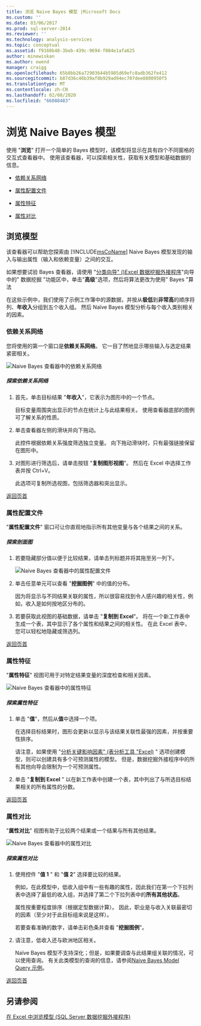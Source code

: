 ```yaml
---
title: 浏览 Naive Bayes 模型 |Microsoft Docs
ms.custom: ''
ms.date: 03/06/2017
ms.prod: sql-server-2014
ms.reviewer: ''
ms.technology: analysis-services
ms.topic: conceptual
ms.assetid: f9160b48-3beb-439c-9694-f084e1afa625
author: minewiskan
ms.author: owend
manager: craigg
ms.openlocfilehash: 65b8bb26a72903644b5985d69efc8adb362fe412
ms.sourcegitcommit: b87d36c46b39af8b929ad94ec707dee8800950f5
ms.translationtype: MT
ms.contentlocale: zh-CN
ms.lasthandoff: 02/08/2020
ms.locfileid: "66088483"
---
```

# <a name="browsing-a-naive-bayes-model"></a>浏览 Naive Bayes 模型
  使用 "**浏览**" 打开一个简单的 Bayes 模型时，该模型将显示在具有四个不同窗格的交互式查看器中。 使用该查看器，可以探索相关性，获取有关模型和基础数据的信息。  
  
-   [依赖关系网络](#bkmk_DepNet)  
  
-   [属性配置文件](#bkmk_AttProf)  
  
-   [属性特征](#bkmk_AttChar)  
  
-   [属性对比](#bkmk_AttDisc)  
  
##  <a name="BKMK_Tabs"></a>浏览模型  
 该查看器可以帮助您探索由 [!INCLUDE[msCoName](../includes/msconame-md.md)] Naive Bayes 模型发现的输入与输出属性（输入和依赖变量）之间的交互。  
  
 如果想要试验 Bayes 查看器，请使用 "[分类向导" &#40;&#41;Excel 数据挖掘外接程序](classify-wizard-data-mining-add-ins-for-excel.md)"向导中的" 数据挖掘 "功能区中，单击"**高级**"选项，然后将算法更改为使用" Bayes "算法  
  
 在这些示例中，我们使用了示例工作簿中的源数据，并按从**极低**到**非常高**的顺序将列、**年收入**分组到五个收入组。 然后 Naïve Bayes 模型分析与每个收入类别相关的因素。  
  
###  <a name="bkmk_DepNet"></a>依赖关系网络  
 您将使用的第一个窗口是**依赖关系网络**。 它一目了然地显示哪些输入与选定结果紧密相关。  
  
 ![Naive Bayes 查看器中的依赖关系网络](media/dm13-nb.gif "Naive Bayes 查看器中的依赖关系网络")  
  
##### <a name="explore-the-dependency-network"></a>探索依赖关系网络  
  
1.  首先，单击目标结果 "**年收入**"，它表示为图形中的一个节点。  
  
     目标变量周围突出显示的节点在统计上与此结果相关。 使用查看器底部的图例可了解关系的性质。  
  
2.  单击查看器左侧的滑块并向下拖动。  
  
     此控件根据依赖关系强度筛选独立变量。 向下拖动滑块时，只有最强链接保留在图形中。  
  
3.  对图形进行筛选后，请单击按钮 "**复制图形视图**"。 然后在 Excel 中选择工作表并按 Ctrl+V。  
  
     此选项可复制所选视图，包括筛选器和突出显示。  
  
 [返回页首](#BKMK_Tabs)  
  
###  <a name="bkmk_AttProf"></a>属性配置文件  
 "**属性配置文件**" 窗口可让你直观地指示所有其他变量与各个结果之间的关系。  
  
##### <a name="explore-the-profiles"></a>探索剖面图  
  
1.  若要隐藏部分值以便于比较结果，请单击列标题并将其拖至另一列下。  
  
     ![Naive Bayes 查看器中的属性配置文件](media/dm13-nb-attprof.gif "Naive Bayes 查看器中的属性配置文件")  
  
2.  单击任意单元可以查看 "**挖掘图例**" 中的值的分布。  
  
     因为将显示与不同结果关联的属性，所以很容易找到令人感兴趣的相关性，例如，收入是如何按地区分布的。  
  
3.  若要获取此视图的基础数据，请单击 "**复制到 Excel**"。 将在一个新工作表中生成一个表，其中显示了各个属性和结果之间的相关性。 在此 Excel 表中，您可以轻松地隐藏或筛选列。  
  
 [返回页首](#BKMK_Tabs)  
  
###  <a name="bkmk_AttChar"></a>属性特征  
 "**属性特征**" 视图可用于对特定结果变量的深度检查和相关因素。  
  
 ![Naive Bayes 查看器中的属性特征](media/dm13-nb-viewer.gif "Naive Bayes 查看器中的属性特征")  
  
##### <a name="explore-the-attribute-characteristics"></a>探索属性特征  
  
1.  单击 "**值**"，然后从**值**中选择一个项。  
  
     在选择目标结果时，图形会更新以显示与该结果关联性最强的因素，并按重要性排序。  
  
     请注意，如果使用 "[分析关键影响因素" &#40;表分析工具 "Excel&#41;](analyze-key-influencers-table-analysis-tools-for-excel.md) " 选项创建模型，则可以创建具有多个可预测属性的模型。 但是，数据挖掘外接程序中的所有其他向导会限制为一个可预测属性。  
  
2.  单击 "**复制到 Excel** " 以在新工作表中创建一个表，其中列出了与所选目标结果相关的所有属性的分数。  
  
 [返回页首](#BKMK_Tabs)  
  
###  <a name="bkmk_AttDisc"></a>属性对比  
 "**属性对比**" 视图有助于比较两个结果或一个结果与所有其他结果。  
  
 ![Naive Bayes 查看器中的属性对比](media/dm13-nb-attdisc.gif "Naive Bayes 查看器中的属性对比")  
  
##### <a name="explore-attribute-discrimination"></a>探索属性对比  
  
1.  使用控件 "**值 1** " 和 "**值 2**" 选择要比较的结果。  
  
     例如，在此模型中，低收入组中有一些有趣的属性，因此我们在第一个下拉列表中选择了最低的收入组，并选择了第二个下拉列表中的**所有其他状态**。  
  
     属性按重要程度排序（根据定型数据计算）。 因此，职业是与收入关联最密切的因素（至少对于此目标组来说是这样）。  
  
     若要查看准确的数字，请单击彩色条并查看 "**挖掘图例**"。  
  
2.  请注意，低收入还与欧洲地区相关。  
  
     Naïve Bayes 模型不支持深化；但是，如果要调查与此结果组关联的情况，可以使用查询。 有关此类模型的查询的信息，请参阅[Naive Bayes Model Query 示例](data-mining/naive-bayes-model-query-examples.md)。  
  
 [返回页首](#BKMK_Tabs)  
  
## <a name="see-also"></a>另请参阅  
 [在 Excel 中浏览模型 &#40;SQL Server 数据挖掘外接程序&#41;](browsing-models-in-excel-sql-server-data-mining-add-ins.md)  
  
  
